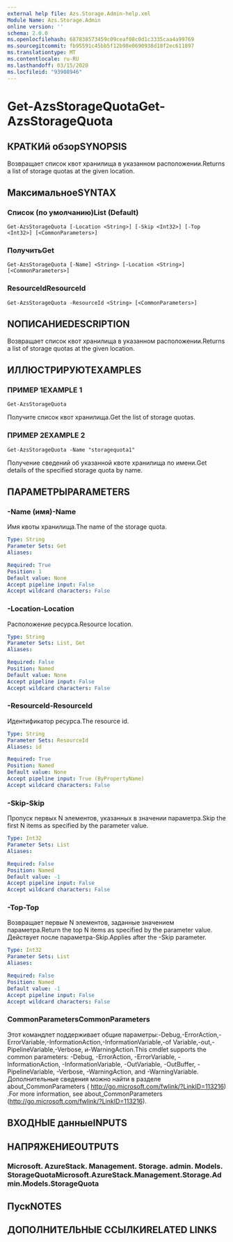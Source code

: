 ```yaml
---
external help file: Azs.Storage.Admin-help.xml
Module Name: Azs.Storage.Admin
online version: ''
schema: 2.0.0
ms.openlocfilehash: 687838573459c09ceaf08c0d1c3335caa4a99769
ms.sourcegitcommit: fb95591c45bb5f12b98e0690938d18f2ec611897
ms.translationtype: MT
ms.contentlocale: ru-RU
ms.lasthandoff: 03/15/2020
ms.locfileid: "93908946"
---
```

# <span data-ttu-id="94091-101">Get-AzsStorageQuota</span><span class="sxs-lookup"><span data-stu-id="94091-101">Get-AzsStorageQuota</span></span>

## <span data-ttu-id="94091-102">КРАТКИй обзор</span><span class="sxs-lookup"><span data-stu-id="94091-102">SYNOPSIS</span></span>
<span data-ttu-id="94091-103">Возвращает список квот хранилища в указанном расположении.</span><span class="sxs-lookup"><span data-stu-id="94091-103">Returns a list of storage quotas at the given location.</span></span>

## <span data-ttu-id="94091-104">Максимальное</span><span class="sxs-lookup"><span data-stu-id="94091-104">SYNTAX</span></span>

### <span data-ttu-id="94091-105">Список (по умолчанию)</span><span class="sxs-lookup"><span data-stu-id="94091-105">List (Default)</span></span>
```
Get-AzsStorageQuota [-Location <String>] [-Skip <Int32>] [-Top <Int32>] [<CommonParameters>]
```

### <span data-ttu-id="94091-106">Получить</span><span class="sxs-lookup"><span data-stu-id="94091-106">Get</span></span>
```
Get-AzsStorageQuota [-Name] <String> [-Location <String>] [<CommonParameters>]
```

### <span data-ttu-id="94091-107">ResourceId</span><span class="sxs-lookup"><span data-stu-id="94091-107">ResourceId</span></span>
```
Get-AzsStorageQuota -ResourceId <String> [<CommonParameters>]
```

## <span data-ttu-id="94091-108">NОПИСАНИЕ</span><span class="sxs-lookup"><span data-stu-id="94091-108">DESCRIPTION</span></span>
<span data-ttu-id="94091-109">Возвращает список квот хранилища в указанном расположении.</span><span class="sxs-lookup"><span data-stu-id="94091-109">Returns a list of storage quotas at the given location.</span></span>

## <span data-ttu-id="94091-110">ИЛЛЮСТРИРУЮТ</span><span class="sxs-lookup"><span data-stu-id="94091-110">EXAMPLES</span></span>

### <span data-ttu-id="94091-111">ПРИМЕР 1</span><span class="sxs-lookup"><span data-stu-id="94091-111">EXAMPLE 1</span></span>
```
Get-AzsStorageQuota
```

<span data-ttu-id="94091-112">Получите список квот хранилища.</span><span class="sxs-lookup"><span data-stu-id="94091-112">Get the list of storage quotas.</span></span>

### <span data-ttu-id="94091-113">ПРИМЕР 2</span><span class="sxs-lookup"><span data-stu-id="94091-113">EXAMPLE 2</span></span>
```
Get-AzsStorageQuota -Name "storagequota1"
```

<span data-ttu-id="94091-114">Получение сведений об указанной квоте хранилища по имени.</span><span class="sxs-lookup"><span data-stu-id="94091-114">Get details of the specified storage quota by name.</span></span>

## <span data-ttu-id="94091-115">ПАРАМЕТРЫ</span><span class="sxs-lookup"><span data-stu-id="94091-115">PARAMETERS</span></span>

### <span data-ttu-id="94091-116">-Name (имя)</span><span class="sxs-lookup"><span data-stu-id="94091-116">-Name</span></span>
<span data-ttu-id="94091-117">Имя квоты хранилища.</span><span class="sxs-lookup"><span data-stu-id="94091-117">The name of the storage quota.</span></span>

```yaml
Type: String
Parameter Sets: Get
Aliases:

Required: True
Position: 1
Default value: None
Accept pipeline input: False
Accept wildcard characters: False
```

### <span data-ttu-id="94091-118">-Location</span><span class="sxs-lookup"><span data-stu-id="94091-118">-Location</span></span>
<span data-ttu-id="94091-119">Расположение ресурса.</span><span class="sxs-lookup"><span data-stu-id="94091-119">Resource location.</span></span>

```yaml
Type: String
Parameter Sets: List, Get
Aliases:

Required: False
Position: Named
Default value: None
Accept pipeline input: False
Accept wildcard characters: False
```

### <span data-ttu-id="94091-120">-ResourceId</span><span class="sxs-lookup"><span data-stu-id="94091-120">-ResourceId</span></span>
<span data-ttu-id="94091-121">Идентификатор ресурса.</span><span class="sxs-lookup"><span data-stu-id="94091-121">The resource id.</span></span>

```yaml
Type: String
Parameter Sets: ResourceId
Aliases: id

Required: True
Position: Named
Default value: None
Accept pipeline input: True (ByPropertyName)
Accept wildcard characters: False
```

### <span data-ttu-id="94091-122">-Skip</span><span class="sxs-lookup"><span data-stu-id="94091-122">-Skip</span></span>
<span data-ttu-id="94091-123">Пропуск первых N элементов, указанных в значении параметра.</span><span class="sxs-lookup"><span data-stu-id="94091-123">Skip the first N items as specified by the parameter value.</span></span>

```yaml
Type: Int32
Parameter Sets: List
Aliases:

Required: False
Position: Named
Default value: -1
Accept pipeline input: False
Accept wildcard characters: False
```

### <span data-ttu-id="94091-124">-Top</span><span class="sxs-lookup"><span data-stu-id="94091-124">-Top</span></span>
<span data-ttu-id="94091-125">Возвращает первые N элементов, заданные значением параметра.</span><span class="sxs-lookup"><span data-stu-id="94091-125">Return the top N items as specified by the parameter value.</span></span>
<span data-ttu-id="94091-126">Действует после параметра-Skip.</span><span class="sxs-lookup"><span data-stu-id="94091-126">Applies after the -Skip parameter.</span></span>

```yaml
Type: Int32
Parameter Sets: List
Aliases:

Required: False
Position: Named
Default value: -1
Accept pipeline input: False
Accept wildcard characters: False
```

### <span data-ttu-id="94091-127">CommonParameters</span><span class="sxs-lookup"><span data-stu-id="94091-127">CommonParameters</span></span>
<span data-ttu-id="94091-128">Этот командлет поддерживает общие параметры:-Debug,-ErrorAction,-ErrorVariable,-InformationAction,-InformationVariable,-of Variable,-out,-PipelineVariable,-Verbose, и-WarningAction.</span><span class="sxs-lookup"><span data-stu-id="94091-128">This cmdlet supports the common parameters: -Debug, -ErrorAction, -ErrorVariable, -InformationAction, -InformationVariable, -OutVariable, -OutBuffer, -PipelineVariable, -Verbose, -WarningAction, and -WarningVariable.</span></span> <span data-ttu-id="94091-129">Дополнительные сведения можно найти в разделе about_CommonParameters ( http://go.microsoft.com/fwlink/?LinkID=113216) .</span><span class="sxs-lookup"><span data-stu-id="94091-129">For more information, see about_CommonParameters (http://go.microsoft.com/fwlink/?LinkID=113216).</span></span>

## <span data-ttu-id="94091-130">ВХОДНЫЕ данные</span><span class="sxs-lookup"><span data-stu-id="94091-130">INPUTS</span></span>

## <span data-ttu-id="94091-131">НАПРЯЖЕНИЕ</span><span class="sxs-lookup"><span data-stu-id="94091-131">OUTPUTS</span></span>

### <span data-ttu-id="94091-132">Microsoft. AzureStack. Management. Storage. admin. Models. StorageQuota</span><span class="sxs-lookup"><span data-stu-id="94091-132">Microsoft.AzureStack.Management.Storage.Admin.Models.StorageQuota</span></span>

## <span data-ttu-id="94091-133">Пуск</span><span class="sxs-lookup"><span data-stu-id="94091-133">NOTES</span></span>

## <span data-ttu-id="94091-134">ДОПОЛНИТЕЛЬНЫЕ ССЫЛКИ</span><span class="sxs-lookup"><span data-stu-id="94091-134">RELATED LINKS</span></span>
